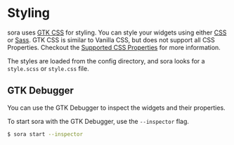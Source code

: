# Styling

sora uses [GTK CSS](https://docs.gtk.org/gtk3/css-overview.html) for styling. You can style your widgets using either [CSS](https://developer.mozilla.org/en-US/docs/Web/CSS) or [Sass](https://sass-lang.com/).
GTK CSS is similar to Vanilla CSS, but does not support all CSS Properties.
Checkout the [Supported CSS Properties](https://docs.gtk.org/gtk3/css-properties.html) for more information.

The styles are loaded from the config directory, and sora looks for a `style.scss` or `style.css` file.

## GTK Debugger

You can use the GTK Debugger to inspect the widgets and their properties.

To start sora with the GTK Debugger, use the `--inspector` flag.

```bash
$ sora start --inspector
```

